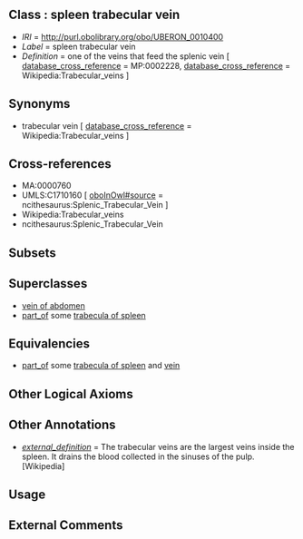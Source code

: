 
## Class : spleen trabecular vein

 * *IRI* = http://purl.obolibrary.org/obo/UBERON_0010400
 * *Label* = spleen trabecular vein
 * *Definition* = one of the veins that feed the splenic vein [ [database_cross_reference](../../ef/oboInOwl#hasDbXref.md) = MP:0002228, [database_cross_reference](../../ef/oboInOwl#hasDbXref.md) = Wikipedia:Trabecular_veins ]

## Synonyms

 * trabecular vein [ [database_cross_reference](../../ef/oboInOwl#hasDbXref.md) = Wikipedia:Trabecular_veins ]

## Cross-references

 * MA:0000760
 * UMLS:C1710160 [ [oboInOwl#source](../../ce/oboInOwl#source.md) = ncithesaurus:Splenic_Trabecular_Vein ]
 * Wikipedia:Trabecular_veins
 * ncithesaurus:Splenic_Trabecular_Vein

## Subsets


## Superclasses

 * [vein of abdomen](../../UBERON/26/UBERON_0013126.md)
 * [part_of](../../BFO/50/BFO_0000050.md) some [trabecula of spleen](../../UBERON/65/UBERON_0001265.md)

## Equivalencies

 * [part_of](../../BFO/50/BFO_0000050.md) some [trabecula of spleen](../../UBERON/65/UBERON_0001265.md) and [vein](../../UBERON/38/UBERON_0001638.md)

## Other Logical Axioms


## Other Annotations

 * *[external_definition](../../UBPROP/01/UBPROP_0000001.md)* = The trabecular veins are the largest veins inside the spleen. It drains the blood collected in the sinuses of the pulp.[Wikipedia]

## Usage


## External Comments

